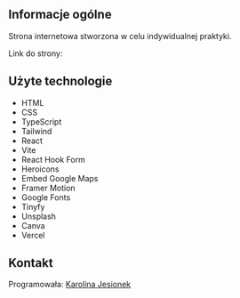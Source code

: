 ## Informacje ogólne
Strona internetowa stworzona w celu indywidualnej praktyki.

Link do strony: 

## Użyte technologie
* HTML
* CSS
* TypeScript
* Tailwind
* React
* Vite
* React Hook Form
* Heroicons
* Embed Google Maps
* Framer Motion
* Google Fonts
* Tinyfy
* Unsplash
* Canva
* Vercel

## Kontakt
Programowała: [Karolina Jesionek](mailto:karolina.anna.jesionek@gmail.com) 

